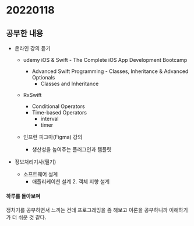# 20220118

## 공부한 내용
+ 온라인 강의 듣기
  - udemy iOS & Swift - The Complete iOS App Development Bootcamp
    * Advanced Swift Programming - Classes, Inheritance & Advanced Optionals
      + Classes and Inheritance

  - RxSwift
    * Conditional Operators
    * Time-based Operators
      + interval
      + timer

  - 인프런 피그마(Figma) 강의
    * 생산성을 높여주는 플러그인과 템플릿
      
+ 정보처리기사(필기)
  - 소프트웨어 설계
    * 애플리케이션 설계
      2. 객체 지향 설계

#### 하루를 돌아보며
정처기를 공부하면서 느끼는 건데 프로그래밍을 좀 해보고 이론을 공부하니까 이해하기가 더 쉬운 것 같다.
